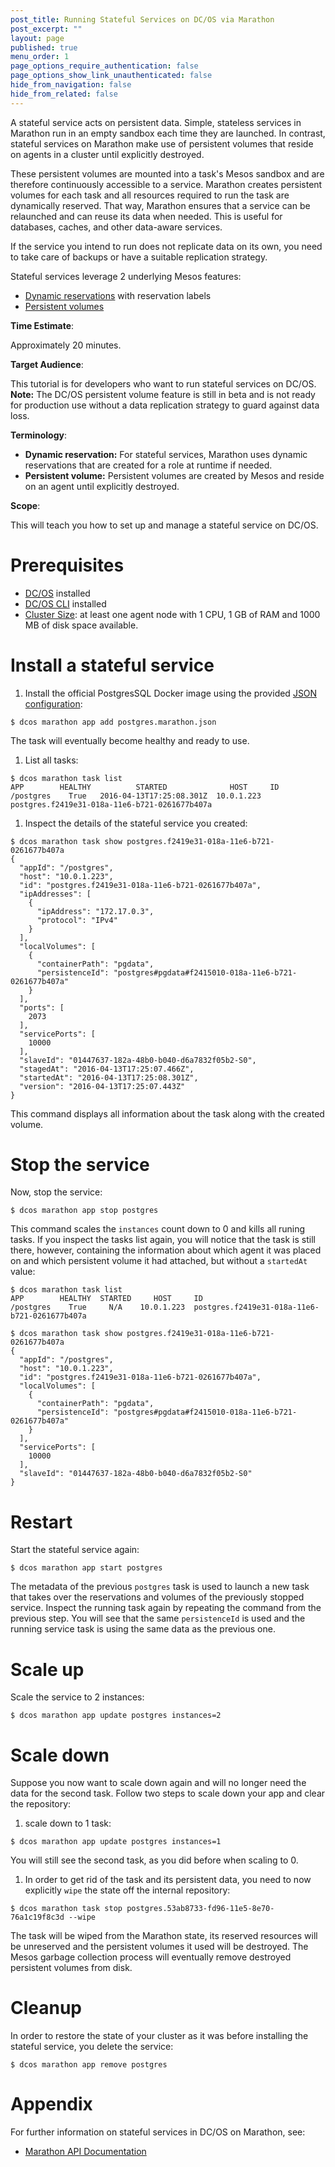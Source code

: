 ```yaml
---
post_title: Running Stateful Services on DC/OS via Marathon
post_excerpt: ""
layout: page
published: true
menu_order: 1
page_options_require_authentication: false
page_options_show_link_unauthenticated: false
hide_from_navigation: false
hide_from_related: false
---
```


A stateful service acts on persistent data. Simple, stateless services in Marathon run in an empty sandbox each time they are launched. In contrast, stateful services on Marathon make use of persistent volumes that reside on agents in a cluster until explicitly destroyed.

These persistent volumes are mounted into a task's Mesos sandbox and are therefore continuously accessible to a service. Marathon creates persistent volumes for each task and all resources required to run the task are dynamically reserved. That way, Marathon ensures that a service can be relaunched and can reuse its data when needed. This is useful for databases, caches, and other data-aware services.

If the service you intend to run does not replicate data on its own, you need to take care of backups or have a suitable replication strategy.

Stateful services leverage 2 underlying Mesos features:

- [Dynamic reservations](http://mesos.apache.org/documentation/latest/reservation/) with reservation labels
- [Persistent volumes](http://mesos.apache.org/documentation/latest/persistent-volume/)

**Time Estimate**:

Approximately 20 minutes.

**Target Audience**:

This tutorial is for developers who want to run stateful services on DC/OS. **Note:** The DC/OS persistent volume feature is still in beta and is not ready for production use without a data replication strategy to guard against data loss.

**Terminology**:

- **Dynamic reservation:** For stateful services, Marathon uses dynamic reservations that are created for a role at runtime if needed.
- **Persistent volume:** Persistent volumes are created by Mesos and reside on an agent until explicitly destroyed.

**Scope**:

This will teach you how to set up and manage a stateful service on DC/OS.

# Prerequisites
* [DC/OS](/administration/installing/) installed
* [DC/OS CLI](/usage/cli/install/) installed
* [Cluster Size](../getting-started/cluster-size): at least one agent node with 1 CPU, 1 GB of RAM and 1000 MB of disk space available.

# Install a stateful service

1. Install the official PostgresSQL Docker image using the provided [JSON configuration](postgres.marathon.json):

```shell
$ dcos marathon app add postgres.marathon.json
```
The task will eventually become healthy and ready to use.

1. List all tasks:

```shell
$ dcos marathon task list
APP        HEALTHY          STARTED              HOST     ID                                             
/postgres    True   2016-04-13T17:25:08.301Z  10.0.1.223  postgres.f2419e31-018a-11e6-b721-0261677b407a  
```

1. Inspect the details of the stateful service you created:

```
$ dcos marathon task show postgres.f2419e31-018a-11e6-b721-0261677b407a
{
  "appId": "/postgres",
  "host": "10.0.1.223",
  "id": "postgres.f2419e31-018a-11e6-b721-0261677b407a",
  "ipAddresses": [
    {
      "ipAddress": "172.17.0.3",
      "protocol": "IPv4"
    }
  ],
  "localVolumes": [
    {
      "containerPath": "pgdata",
      "persistenceId": "postgres#pgdata#f2415010-018a-11e6-b721-0261677b407a"
    }
  ],
  "ports": [
    2073
  ],
  "servicePorts": [
    10000
  ],
  "slaveId": "01447637-182a-48b0-b040-d6a7832f05b2-S0",
  "stagedAt": "2016-04-13T17:25:07.466Z",
  "startedAt": "2016-04-13T17:25:08.301Z",
  "version": "2016-04-13T17:25:07.443Z"
}
```

This command displays all information about the task along with the created volume.

# Stop the service

Now, stop the service:
```shell
$ dcos marathon app stop postgres
```

This command scales the `instances` count down to 0 and kills all runing tasks. If you inspect the tasks list again, you will notice that the task is still there, however, containing the information about which agent it was placed on and which persistent volume it had attached, but without a `startedAt` value:

```shell
$ dcos marathon task list
APP        HEALTHY  STARTED     HOST     ID                                             
/postgres    True     N/A    10.0.1.223  postgres.f2419e31-018a-11e6-b721-0261677b407a

$ dcos marathon task show postgres.f2419e31-018a-11e6-b721-0261677b407a
{
  "appId": "/postgres",
  "host": "10.0.1.223",
  "id": "postgres.f2419e31-018a-11e6-b721-0261677b407a",
  "localVolumes": [
    {
      "containerPath": "pgdata",
      "persistenceId": "postgres#pgdata#f2415010-018a-11e6-b721-0261677b407a"
    }
  ],
  "servicePorts": [
    10000
  ],
  "slaveId": "01447637-182a-48b0-b040-d6a7832f05b2-S0"
}
```

# Restart

Start the stateful service again:

```shell
$ dcos marathon app start postgres
```

The metadata of the previous `postgres` task is used to launch a new task that takes over the reservations and volumes of the previously stopped service. Inspect the running task again by repeating the command from the previous step. You will see that the same `persistenceId` is used and the running service task is using the same data as the previous one.

# Scale up

Scale the service to 2 instances:

```shell
$ dcos marathon app update postgres instances=2
```

# Scale down

Suppose you now want to scale down again and will no longer need the data for the second task. Follow two steps to scale down your app and clear the repository:

1. scale down to 1 task:

```shell
$ dcos marathon app update postgres instances=1
```
You will still see the second task, as you did before when scaling to 0.

1. In order to get rid of the task and its persistent data, you need to now explicitly `wipe` the state off the internal repository:

```
$ dcos marathon task stop postgres.53ab8733-fd96-11e5-8e70-76a1c19f8c3d --wipe
```

The task will be wiped from the Marathon state, its reserved resources will be unreserved and the persistent volumes it used will be destroyed. The Mesos garbage collection process will eventually remove destroyed persistent volumes from disk.

# Cleanup

In order to restore the state of your cluster as it was before installing the stateful service, you delete the service:

```shell
$ dcos marathon app remove postgres
```

# Appendix

For further information on stateful services in DC/OS on Marathon, see:

- [Marathon API Documentation](https://mesosphere.github.io/marathon/docs/persistent-volumes.html)
